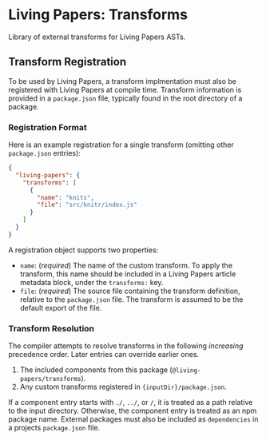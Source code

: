 # Living Papers: Transforms

Library of external transforms for Living Papers ASTs.

## Transform Registration

To be used by Living Papers, a transform implmentation must also be registered with Living Papers at compile time.
Transform information is provided in a `package.json` file, typically found in the root directory of a package.

### Registration Format

Here is an example registration for a single transform (omitting other `package.json` entries):

```json
{
  "living-papers": {
    "transforms": [
      {
        "name": "knits",
        "file": "src/knitr/index.js"
      }
    ]
  }
}
```

A registration object supports two properties:

- `name`: (_required_) The name of the custom transform. To apply the transform, this name should be included in a Living Papers article metadata block, under the `transforms:` key.
- `file`: (_required_) The source file containing the transform definition, relative to the `package.json` file. The transform is assumed to be the default export of the file.

### Transform Resolution

The compiler attempts to resolve transforms in the following _increasing_ precedence order.
Later entries can override earlier ones.

1. The included components from this package (`@living-papers/transforms`).
2. Any custom transforms registered in `{inputDir}/package.json`.

If a component entry starts with `./`, `../`, or `/`, it is treated as a path relative to the input directory.
Otherwise, the component entry is treated as an npm package name.
External packages must also be included as `dependencies` in a projects `package.json` file.
